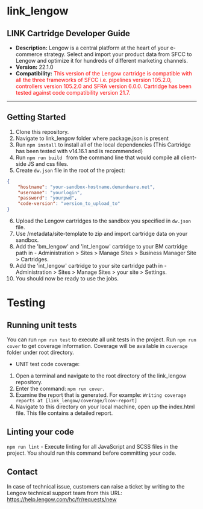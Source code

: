# link_lengow
## LINK Cartridge Developer Guide ##

* **Description:**  Lengow is a central platform at the heart of your e-commerce strategy. Select and import your product data from SFCC to Lengow and optimize it for hundreds of different marketing channels.
* **Version:** 22.1.0
* **Compatibility:** <span style="color:red">This version of the Lengow cartridge is compatible with all the three frameworks of SFCC i.e. pipelines version 105.2.0, controllers version 105.2.0 and SFRA version 6.0.0. Cartridge has been tested against code compatibility version 21.7.</span>

----
## Getting Started ##
1. Clone this repository.
2. Navigate to link_lengow folder where package.json is present
3. Run `npm install` to install all of the local dependencies (This Cartridge has been tested with v14.16.1 and is recommended)
4. Run `npm run build ` from the command line that would compile all client-side JS and css files.
5. Create `dw.json` file in the root of the project:
```json
{
    "hostname": "your-sandbox-hostname.demandware.net",
    "username": "yourlogin",
    "password": "yourpwd",
    "code-version": "version_to_upload_to"
}
```
6. Upload the Lengow cartridges to the sandbox you specified in `dw.json` file.
7. Use /metadata/site-template to zip and import cartridge data on your sandbox.
8. Add the 'bm_lengow' and 'int_lengow' cartridge to your BM cartridge path in - Administration >  Sites >  Manage Sites > Business Manager Site > Cartridges.
9. Add the 'int_lengow' cartridge to your site cartridge path in - Administration >  Sites >  Manage Sites > your site > Settings.
8. You should now be ready to use the jobs.

# Testing
## Running unit tests

You can run `npm run test` to execute all unit tests in the project. Run `npm run cover` to get coverage information. Coverage will be available in `coverage` folder under root directory.

* UNIT test code coverage:
1. Open a terminal and navigate to the root directory of the link_lengow repository.
2. Enter the command: `npm run cover`.
3. Examine the report that is generated. For example: `Writing coverage reports at [link_lengow/coverage/lcov-report]`
3. Navigate to this directory on your local machine, open up the index.html file. This file contains a detailed report.

## Linting your code ##
`npm run lint` - Execute linting for all JavaScript and SCSS files in the project. You should run this command before committing your code.

## Contact ##
In case of technical issue, customers can raise a ticket by writing to the Lengow technical support team from this URL: https://help.lengow.com/hc/fr/requests/new